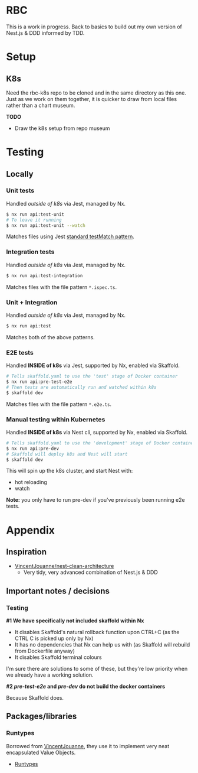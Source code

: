 # RBC

This is a work in progress. Back to basics to build out my own version of Nest.js & DDD informed by TDD.

# Setup

## K8s

Need the rbc-k8s repo to be cloned and in the same directory as this one. Just as we work on them together, it is quicker to draw from local files rather than a chart museum.

**TODO**

- Draw the k8s setup from repo museum

# Testing

## Locally

### Unit tests

Handled *outside of k8s* via Jest, managed by Nx.

```bash
$ nx run api:test-unit
# To leave it running
$ nx run api:test-unit --watch
```

Matches files using Jest [standard testMatch pattern](https://jestjs.io/docs/configuration#testmatch-arraystring).

### Integration tests

Handled *outside of k8s* via Jest, managed by Nx.

```bash
$ nx run api:test-integration
```

Matches files with the file pattern `*.ispec.ts`.

### Unit + Integration

Handled *outside of k8s* via Jest, managed by Nx.

```bash
$ nx run api:test
```

Matches both of the above patterns.

### E2E tests

Handled **INSIDE of k8s** via Jest, supported by Nx, enabled via Skaffold.

```bash
# Tells skaffold.yaml to use the 'test' stage of Docker container
$ nx run api:pre-test-e2e
# Then tests are automatically run and watched within k8s
$ skaffold dev
```

Matches files with the file pattern `*.e2e.ts`.

### Manual testing within Kubernetes

Handled **INSIDE of k8s** via Nest cli, supported by Nx, enabled via Skaffold.

```bash
# Tells skaffold.yaml to use the 'development' stage of Docker container
$ nx run api:pre-dev
# Skaffold will deploy k8s and Nest will start
$ skaffold dev
```

This will spin up the k8s cluster, and start Nest with:

- hot reloading
- watch

**Note:** you only have to run pre-dev if you've previously been running e2e tests.

# Appendix

## Inspiration

* [VincentJouanne/nest-clean-architecture](https://github.com/VincentJouanne/nest-clean-architecture)
  * Very tidy, very advanced combination of Nest.js & DDD

## Important notes / decisions

### Testing

**#1 We have specifically not included skaffold within Nx**

- It disables Skaffold's natural rollback function upon CTRL+C (as the CTRL C is picked up only by Nx)
- It has no dependencies that Nx can help us with (as Skaffold will rebuild from Dockerfile anyway)
- It disables Skaffold terminal colours

I'm sure there are solutions to some of these, but they're low priority when we already have a working solution.

**#2 *pre-test-e2e* and *pre-dev* do not build the docker containers**

Because Skaffold does.

## Packages/libraries

### Runtypes

Borrowed from [VincentJouanne](https://github.com/VincentJouanne), they use it to implement very neat encapsulated Value Objects.

* [Runtypes](https://github.com/pelotom/runtypes)
